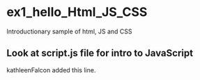 # ex1_hello_Html_JS_CSS
Introductionary sample of html, JS and CSS

## Look at script.js file for intro to JavaScript

kathleenFalcon added this line.